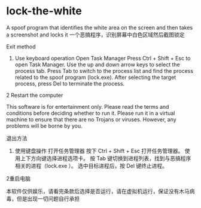 # lock-the-white
A spoof program that identifies the white area on the screen and then takes a screenshot and locks it  一个恶搞程序，识别屏幕中白色区域然后截图锁定


Exit method
1. Use keyboard operation
Open Task Manager
Press Ctrl + Shift + Esc to open Task Manager.
Use the up and down arrow keys to select the process tab.
Press Tab to switch to the process list and find the process related to the spoof program (lock.exe).
After selecting the target process, press Del to terminate the process.

2 Restart the computer

This software is for entertainment only. Please read the terms and conditions before deciding whether to run it. Please run it in a virtual machine to ensure that there are no Trojans or viruses. However, any problems will be borne by you.


退出方法
1. 使用键盘操作
 打开任务管理器
按下 Ctrl + Shift + Esc 打开任务管理器。
使用上下方向键选择进程选项卡。
按 Tab 键切换到进程列表，找到与恶搞程序相关的进程（lock.exe ）。
选中目标进程后，按 Del 键终止进程。

2重启电脑

本软件仅供娱乐，请看完条款后选择是否运行，请在虚拟机运行，保证没有木马病毒，但是出现一切问题自行承担
